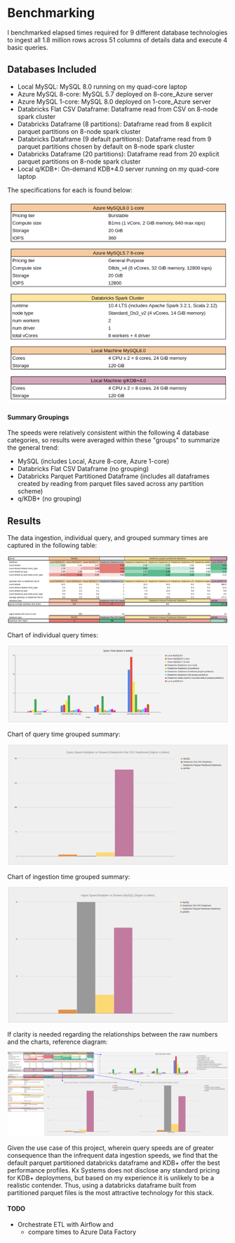 # Benchmarking

I benchmarked elapsed times required for 9 different database technologies to ingest all 1.8 million rows across 51 columns of details data and execute 4 basic queries.

## Databases Included

 - Local MySQL: MySQL 8.0 running on my quad-core laptop  
 - Azure MySQL 8-core: MySQL 5.7 deployed on 8-core_Azure server  
 - Azure MySQL 1-core: MySQL 8.0 deployed on 1-core_Azure server  
 - Databricks Flat CSV Dataframe: Dataframe read from CSV on 8-node spark cluster  
 - Databricks Dataframe (8 partitions): Dataframe read from 8 explicit parquet partitions on 8-node spark cluster  
 - Databricks Dataframe (9 default partitions): Dataframe read from 9 parquet partitions chosen by default on 8-node spark cluster  
 - Databricks Dataframe (20 partitions): Dataframe read from 20 explicit parquet partitions on 8-node spark cluster  
 - Local q/KDB+: On-demand KDB+4.0 server running on my quad-core laptop  

The specifications for each is found below:

![alt text](https://github.com/conner-mcnicholas/StormEventsDB/blob/main/benchmarking/imgs/chart_db_specs.png?raw=true)  

#### Summary Groupings

The speeds were relatively consistent within the following 4 database categories, so results were averaged within these "groups" to summarize the general trend:

 - MySQL (includes Local, Azure 8-core, Azure 1-core)  
 - Databricks Flat CSV Dataframe (no grouping)  
 - Databricks Parquet Partitioned Dataframe (includes all dataframes created by reading from parquet files saved across any partition scheme)  
 - q/KDB+ (no grouping)  

## Results

The data ingestion, individual query, and grouped summary times are captured in the following table:

 ![alt text](https://github.com/conner-mcnicholas/StormEventsDB/blob/main/benchmarking/imgs/charts_numbers.png?raw=true)

Chart of individual query times:  

 ![alt text](https://github.com/conner-mcnicholas/StormEventsDB/blob/main/benchmarking/imgs/chartquery.png?raw=true)

Chart of query time grouped summary:  

![alt text](https://github.com/conner-mcnicholas/StormEventsDB/blob/main/benchmarking/imgs/chartqueryspeed.png?raw=true)

Chart of ingestion time grouped summary:

![alt text](https://github.com/conner-mcnicholas/StormEventsDB/blob/main/benchmarking/imgs/chartingestspeed.png?raw=true)

If clarity is needed regarding the relationships between the raw numbers and the charts, reference diagram:

![alt text](https://github.com/conner-mcnicholas/StormEventsDB/blob/main/benchmarking/imgs/charts_annotated.png?raw=true)


Given the use case of this project, wherein query speeds are of greater consequence than the infrequent data ingestion speeds, we find that the default
parquet partitioned databricks dataframe and KDB+ offer the best performance profiles.  Kx Systems does not disclose any standard pricing for KDB+ deploymens, but based on my experience it is unlikely to be a realistic contender.  Thus, using a databricks dataframe built from partitioned parquet files is the most attractive technology for this stack.

#### TODO  

 - Orchestrate ETL with Airflow and
    - compare times to Azure Data Factory
